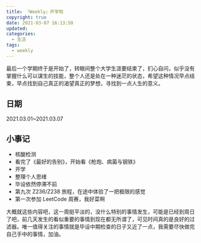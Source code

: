 ```yaml
---
title: 『Weekly』开学啦
copyright: true
date: 2021-03-07 16:13:50
updated:
categories:
  - 生活
tags:
  - weekly
---
```


最后一个学期终于是开始了，转眼间整个大学生涯要结束了，扪心自问，似乎没有掌握什么可以谋生的技能，整个人还是处在一种迷茫的状态，希望这种情况早点结束，早点找到自己真正的渴望真正的梦想，寻找到一点人生的意义。

## 日期

2021.03.01~2021.03.07

## 小事记

+ 核酸检测
+ 看完了《最好的告别》，开始看《枪炮、病菌与钢铁》
+ 开学
+ 整理个人思绪
+ 毕设依然停滞不前
+ 第九次 Z236/Z238 旅程，在途中体验了一把极限的感觉
+ 第一次参加 LeetCode 周赛，我好菜啊

<!--more-->

大概就这些内容吧，这一周挺平淡的，没什么特别的事情发生，可能是已经到周日了吧，前几天发生的看似重要的事情到现在都无所谓了，可见时间真的是良好的过滤器。唯一值得关注的事情就是毕设中期检查的日子又近了一点，我需要尽快做完自己手中的事情，加油。